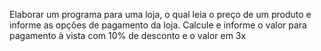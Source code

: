 Elaborar um programa para uma loja, o qual leia o preço de um produto e informe as opções de pagamento da loja. Calcule e informe 
o valor para pagamento à vista com 10% de desconto e o valor em 3x